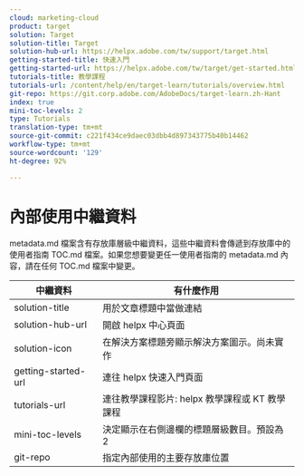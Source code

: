 ```yaml
---
cloud: marketing-cloud
product: target
solution: Target
solution-title: Target
solution-hub-url: https://helpx.adobe.com/tw/support/target.html
getting-started-title: 快速入門
getting-started-url: https://helpx.adobe.com/tw/target/get-started.html
tutorials-title: 教學課程
tutorials-url: /content/help/en/target-learn/tutorials/overview.html
git-repo: https://git.corp.adobe.com/AdobeDocs/target-learn.zh-Hant
index: true
mini-toc-levels: 2
type: Tutorials
translation-type: tm+mt
source-git-commit: c221f434ce9daec03dbb4d897343775b40b14462
workflow-type: tm+mt
source-wordcount: '129'
ht-degree: 92%

---
```



# 內部使用中繼資料

metadata.md 檔案含有存放庫層級中繼資料，這些中繼資料會傳遞到存放庫中的使用者指南 TOC.md 檔案。如果您想要變更任一使用者指南的 metadata.md 內容，請在任何 TOC.md 檔案中變更。

| 中繼資料 | 有什麼作用 |
|--- |--- |
| solution-title | 用於文章標題中當做連結 |
| solution-hub-url | 開啟 helpx 中心頁面 |
| solution-icon | 在解決方案標題旁顯示解決方案圖示。尚未實作 |
| getting-started-url | 連往 helpx 快速入門頁面 |
| tutorials-url | 連往教學課程影片: helpx 教學課程或 KT 教學課程 |
| mini-toc-levels | 決定顯示在右側邊欄的標題層級數目。預設為 2 |
| git-repo | 指定內部使用的主要存放庫位置 |
